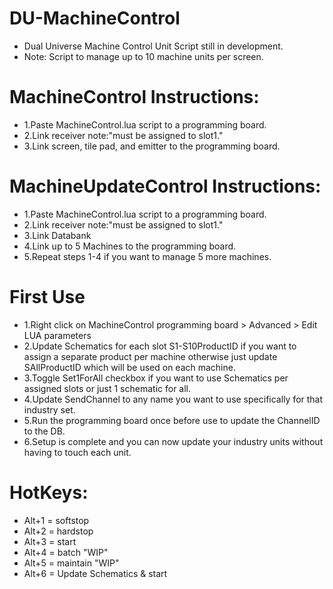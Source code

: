 # DU-MachineControl
- Dual Universe Machine Control Unit Script still in development.
- Note: Script to manage up to 10 machine units per screen.

# MachineControl Instructions:
- 1.Paste MachineControl.lua script to a programming board. 
- 2.Link receiver note:"must be assigned to slot1."
- 3.Link screen, tile pad, and emitter to the programming board. 

# MachineUpdateControl Instructions:
- 1.Paste MachineControl.lua script to a programming board. 
- 2.Link receiver note:"must be assigned to slot1."
- 3.Link Databank
- 4.Link up to 5 Machines to the programming board. 
- 5.Repeat steps 1-4 if you want to manage 5 more machines.
# First Use
- 1.Right click on MachineControl programming board > Advanced > Edit LUA parameters
- 2.Update Schematics for each slot S1-S10ProductID if you want to assign a separate product per machine otherwise just update SAllProductID which will be used on each machine.
- 3.Toggle Set1ForAll checkbox if you want to use Schematics per assigned slots or just 1 schematic for all.
- 4.Update SendChannel to any name you want to use specifically for that industry set.
- 5.Run the programming board once before use to update the ChannelID to the DB.
- 6.Setup is complete and you can now update your industry units without having to touch each unit.

# HotKeys:
- Alt+1 = softstop
- Alt+2 = hardstop
- Alt+3 = start
- Alt+4 = batch "WIP"
- Alt+5 = maintain "WIP"
- Alt+6 = Update Schematics & start
